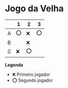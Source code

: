 # Jogo da Velha

|   | 1 | 2 | 3 |
|---|---|---|---|
| A |⭕  |❌   |⭕   |
| B |   |❌   |   |
| C | ❌  |⭕   |   |

**Legenda**

- ❌ Primeiro jogador 
- ⭕ Segundo jogador